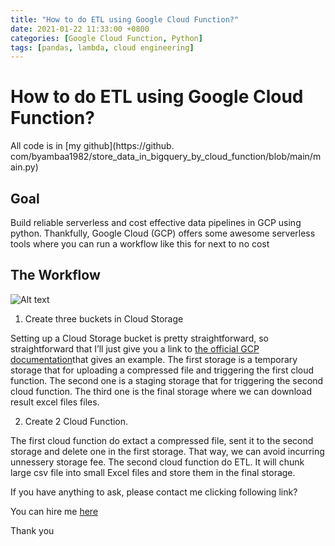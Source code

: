 ```yaml
---
title: "How to do ETL using Google Cloud Function?"
date: 2021-01-22 11:33:00 +0800
categories: [Google Cloud Function, Python]
tags: [pandas, lambda, cloud engineering]
---
```


# How to do ETL using Google Cloud Function?

All code is in [my github](https://github.
com/byambaa1982/store_data_in_bigquery_by_cloud_function/blob/main/main.py)

## Goal
Build reliable serverless and cost effective data pipelines in GCP using python.
Thankfully, Google Cloud (GCP) offers some awesome serverless tools where you can run a workflow like this for next to no cost


## The Workflow

![Alt text](https://storage.googleapis.com/my-bigquery-lab-286400_cloudbuild/images/data%20mining%202.png "Data Pipeline")

1. Create three buckets in Cloud Storage

Setting up a Cloud Storage bucket is pretty straightforward, so straightforward that I’ll just give you a link to [the official GCP documentation](https://cloud.google.com/storage/docs/creating-buckets)that gives an example.
The first storage is a temporary storage that for uploading a compressed file and triggering the first cloud function.
The second one is a staging storage that for triggering the second cloud function. 
The third one is the final storage where we can download result excel files files. 

2. Create 2 Cloud Function. 

The first cloud function do extact a compressed file, sent it to the second storage and delete one in the first storage. That way, we can avoid incurring unnessery storage fee. 
The second cloud function do ETL. It will chunk large csv file into small Excel files and store them in the final storage. 

If you have anything to ask, please contact me clicking following link?


You can hire me [here](https://www.fiverr.com/coderjs)

Thank you